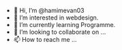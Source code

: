- 👋 Hi, I’m @hamimevan03
- 👀 I’m interested in webdesign.
- 🌱 I’m currently learning Programme.
- 💞️ I’m looking to collaborate on ...
- 📫 How to reach me ...

<!---
hamimevan03/hamimevan03 is a ✨ special ✨ repository because its `README.md` (this file) appears on your GitHub profile.
You can click the Preview link to take a look at your changes.
--->

